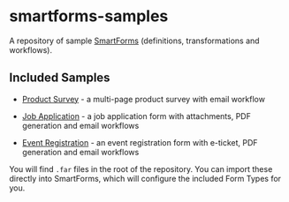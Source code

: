 smartforms-samples
==================
A repository of sample [SmartForms](http://www.myoffice24x7.com/web/smartforms) (definitions, transformations and workflows).

Included Samples
----------------

* [Product Survey](//github.com/myoffice24x7/smartforms-samples/tree/master/product-survey) - a multi-page product survey with email workflow

* [Job Application](//github.com/myoffice24x7/smartforms-samples/tree/master/job-application) - a job application form with attachments, PDF generation and email workflows

* [Event Registration](//github.com/myoffice24x7/smartforms-samples/tree/master/event-rego) - an event registration form with e-ticket, PDF generation and email workflows

You will find `.far` files in the root of the repository. You can import these directly into SmartForms, which will configure the included Form Types for you.